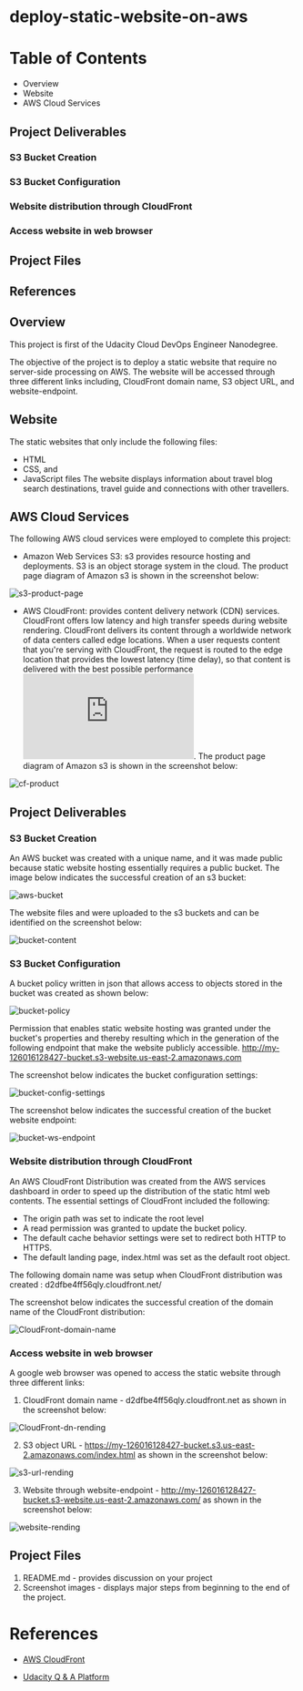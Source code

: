 # deploy-static-website-on-aws

# Table of Contents
* Overview
* Website
* AWS Cloud Services
## Project Deliverables
### S3 Bucket Creation
### S3 Bucket Configuration
### Website distribution through CloudFront
### Access website in web browser
## Project Files
## References

## Overview

This project is first of the Udacity Cloud DevOps Engineer Nanodegree.

The objective of the project is to deploy a static website that require no server-side processing on AWS.
The website will be accessed through three different links including, CloudFront domain name, S3 object URL, and website-endpoint.

## Website

The static websites that only include the following files:
* HTML
* CSS, and
* JavaScript files
The website displays information about travel blog search destinations, travel guide and connections with other travellers.

## AWS Cloud Services

The following AWS cloud services were employed to complete this project:

* Amazon Web Services S3: s3 provides resource hosting and deployments. S3 is an object storage system in the cloud. The product page
diagram of Amazon s3 is shown in the screenshot below:

![s3-product-page](https://github.com/eaamankwah/deploy-static-website-on-aws/blob/main/screenshots/s3-product-page.png)


* AWS CloudFront: provides content delivery network (CDN) services. CloudFront offers low latency and high transfer speeds during website rendering. CloudFront delivers its content through a worldwide network of data centers called edge locations. When a user requests content that you're serving with CloudFront, the request is routed to the edge location that provides the lowest latency (time delay), so that content is delivered with the best possible performance ![cloudfront](https://docs.aws.amazon.com/AmazonCloudFront/latest/DeveloperGuide/Introduction.htm). The product page
diagram of Amazon s3 is shown in the screenshot below:

![cf-product](https://github.com/eaamankwah/deploy-static-website-on-aws/blob/main/screenshots/cf-product.png)

## Project Deliverables

### S3 Bucket Creation

An AWS bucket was created with a unique name, and it was made public because static website hosting essentially requires a public bucket.
The image below indicates the successful creation of an s3 bucket:

![aws-bucket](https://github.com/eaamankwah/deploy-static-website-on-aws/blob/main/screenshots/aws-bucket.png)

The website files and were uploaded to the s3 buckets and can be identified on the screenshot below:

![bucket-content](https://github.com/eaamankwah/deploy-static-website-on-aws/blob/main/screenshots/bucket-uploads.png)

### S3 Bucket Configuration

A bucket policy written in json that allows access to objects stored in the bucket was created as shown below:

![bucket-policy](https://github.com/eaamankwah/deploy-static-website-on-aws/blob/main/screenshots/bucket-policy.png)

Permission that enables static website hosting was granted under the bucket's properties and thereby resulting which in
the generation of the following endpoint that make the website publicly accessible.
http://my-126016128427-bucket.s3-website.us-east-2.amazonaws.com

The screenshot below indicates the bucket configuration settings:

![bucket-config-settings](https://github.com/eaamankwah/deploy-static-website-on-aws/blob/main/screenshots/bucket-config.png)

The screenshot below indicates the successful creation of the bucket website endpoint:

![bucket-ws-endpoint](https://github.com/eaamankwah/deploy-static-website-on-aws/blob/main/screenshots/bucket-endpoint.png)

### Website distribution through CloudFront

An AWS CloudFront Distribution was created from the AWS services dashboard in order to speed up the distribution of the static html
web contents. The essential settings of CloudFront included the following:
* The origin path was set to indicate the root level
* A read permission was granted to update the bucket policy.
* The default cache behavior settings were set to redirect both HTTP to HTTPS.
* The default landing page, index.html was set as the default root object.

The following domain name was setup when CloudFront distribution was created : d2dfbe4ff56qly.cloudfront.net/

The screenshot below indicates the successful creation of the domain name of the CloudFront distribution:

![CloudFront-domain-name](https://github.com/eaamankwah/deploy-static-website-on-aws/blob/main/screenshots/domain-name-distribution.png)

### Access website in web browser
A google web browser was opened to access the static website through three different links:

1. CloudFront domain name - d2dfbe4ff56qly.cloudfront.net as shown in the screenshot below:

![CloudFront-dn-rending](https://github.com/eaamankwah/deploy-static-website-on-aws/blob/main/screenshots/cf-dn-rending.png)

2. S3 object URL - https://my-126016128427-bucket.s3.us-east-2.amazonaws.com/index.html as shown in the screenshot below:

![s3-url-rending](https://github.com/eaamankwah/deploy-static-website-on-aws/blob/main/screenshots/s3-object-url.png)

3. Website through website-endpoint - http://my-126016128427-bucket.s3-website.us-east-2.amazonaws.com/ as shown in the screenshot below:

![website-rending](https://github.com/eaamankwah/deploy-static-website-on-aws/blob/main/screenshots/ws-endpoint.png)

## Project Files

1. README.md - provides discussion on your project
2. Screenshot images - displays major steps from beginning to the end of the project.

# References

* [AWS CloudFront](https://docs.aws.amazon.com/AmazonCloudFront/latest/DeveloperGuide/Introduction.html)

* [Udacity Q & A Platform](https://knowledge.udacity.com/?nanodegree=nd9991&page=1&project=616&rubric=2573)
